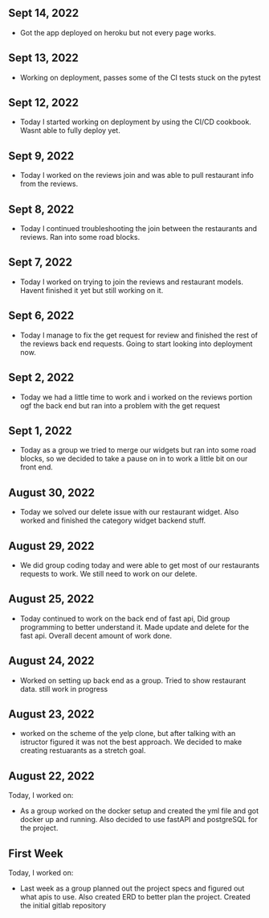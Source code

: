 ## Sept 14, 2022
* Got the app deployed on heroku but not every page works.

## Sept 13, 2022
* Working on deployment, passes some of the CI tests stuck on the pytest

## Sept 12, 2022
* Today I started working on deployment by using the CI/CD cookbook. Wasnt able to fully deploy yet.

## Sept 9, 2022
* Today I worked on the reviews join and was able to pull restaurant info from the reviews.

## Sept 8, 2022
* Today I continued troubleshooting the join between the restaurants and reviews. Ran into some road blocks.

## Sept 7, 2022
* Today I worked on trying to join the reviews and restaurant models. Havent finished it yet but still working on it.

## Sept 6, 2022
* Today I manage to fix the get request for review and finished the rest of the reviews back end requests. Going to start looking into deployment now.

## Sept 2, 2022
* Today we had a little time to work and i worked on the reviews portion ogf the back end but ran into a problem with the get request

## Sept 1, 2022
* Today as a group we tried to merge our widgets but ran into some road blocks, so we decided to take a pause on in to work a little bit on our front end.

## August 30, 2022
* Today we solved our delete issue with our restaurant widget. Also worked and finished the category widget backend stuff.

## August 29, 2022
* We did group coding today and were able to get most of our restaurants requests to work. We still need to work on our delete.

## August 25, 2022
* Today continued to work on the back end of fast api, Did group programming to better understand it. Made update and delete for the fast api. Overall decent amount of work done.

## August 24, 2022
* Worked on setting up back end as a group. Tried to show restaurant data. still work in progress

## August 23, 2022
* worked on the scheme of the yelp clone, but after talking with an istructor figured it was not the best approach. We decided to make creating restuarants as a stretch goal.

## August 22, 2022
Today, I worked on:
* As a group worked on the docker setup and created the yml file and got docker up and running. Also decided to use fastAPI and postgreSQL for the project.

## First Week
Today, I worked on:
* Last week as a group planned out the project specs and figured out what apis to use. Also created ERD to better plan the project. Created the initial gitlab repository